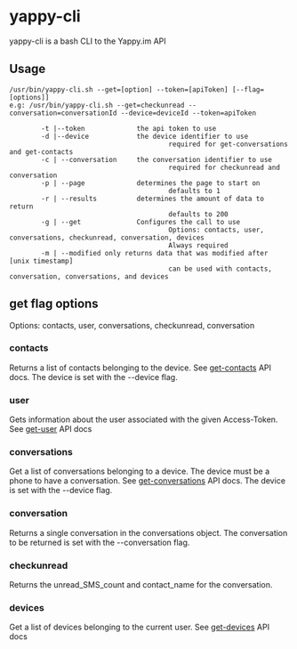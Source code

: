 # yappy-cli

yappy-cli is a bash CLI to the Yappy.im API

## Usage

```
/usr/bin/yappy-cli.sh --get=[option] --token=[apiToken] [--flag=[options]]
e.g: /usr/bin/yappy-cli.sh --get=checkunread --conversation=conversationId --device=deviceId --token=apiToken

        -t |--token             the api token to use
        -d |--device            the device identifier to use
                                        required for get-conversations and get-contacts 
        -c | --conversation     the conversation identifier to use
                                        required for checkunread and conversation
        -p | --page             determines the page to start on
                                        defaults to 1
        -r | --results          determines the amount of data to return
                                        defaults to 200
        -g | --get              Configures the call to use
                                        Options: contacts, user, conversations, checkunread, conversation, devices
                                        Always required
        -m | --modified only returns data that was modified after [unix timestamp]
                                        can be used with contacts, conversation, conversations, and devices
```

## get flag options

Options: contacts, user, conversations, checkunread, conversation

### contacts
Returns a list of contacts belonging to the device. See [get-contacts](http://docs.yappy.im/contact#getContacts) API docs. The device is set with the --device flag.

### user
Gets information about the user associated with the given Access-Token. See [get-user](http://docs.yappy.im/user#getuser) API docs

### conversations
Get a list of conversations belonging to a device. The device must be a phone to have a conversation. See [get-conversations](http://docs.yappy.im/conversation#getConversations) API docs. The device is set with the --device flag.

### conversation
Returns a single conversation in the conversations object. The conversation to be returned is set with the --conversation flag.

### checkunread
Returns the unread_SMS_count and contact_name for the conversation. 

### devices
Get a list of devices belonging to the current user. See [get-devices](http://docs.yappy.im/device#getDevices) API docs

